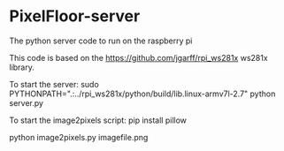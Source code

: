 # PixelFloor-server
The python server code to run on the raspberry pi

This code is based on the https://github.com/jgarff/rpi_ws281x ws281x library.

To start the server:
sudo PYTHONPATH=".:../rpi_ws281x/python/build/lib.linux-armv7l-2.7" python server.py


To start the image2pixels script:
pip install pillow

python image2pixels.py imagefile.png